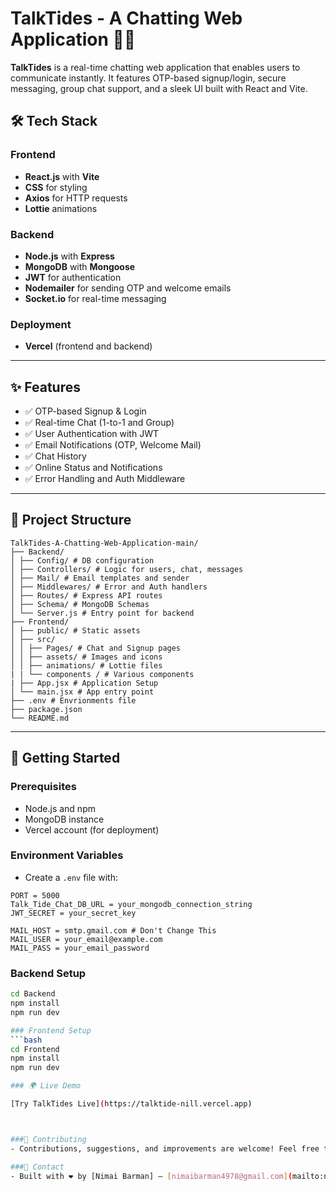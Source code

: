 # TalkTides - A Chatting Web Application 🌊💬

**TalkTides** is a real-time chatting web application that enables users to communicate instantly. It features OTP-based signup/login, secure messaging, group chat support, and a sleek UI built with React and Vite.

## 🛠 Tech Stack

### Frontend
- **React.js** with **Vite**
- **CSS** for styling
- **Axios** for HTTP requests
- **Lottie** animations

### Backend
- **Node.js** with **Express**
- **MongoDB** with **Mongoose**
- **JWT** for authentication
- **Nodemailer** for sending OTP and welcome emails
- **Socket.io** for real-time messaging

### Deployment
- **Vercel** (frontend and backend)

---

## ✨ Features

- ✅ OTP-based Signup & Login
- ✅ Real-time Chat (1-to-1 and Group)
- ✅ User Authentication with JWT
- ✅ Email Notifications (OTP, Welcome Mail)
- ✅ Chat History
- ✅ Online Status and Notifications
- ✅ Error Handling and Auth Middleware

---

## 📁 Project Structure
```
TalkTides-A-Chatting-Web-Application-main/
├── Backend/
│ ├── Config/ # DB configuration
│ ├── Controllers/ # Logic for users, chat, messages
│ ├── Mail/ # Email templates and sender
│ ├── Middlewares/ # Error and Auth handlers
│ ├── Routes/ # Express API routes
│ ├── Schema/ # MongoDB Schemas
│ └── Server.js # Entry point for backend
├── Frontend/
│ ├── public/ # Static assets
│ ├── src/
│ │ ├── Pages/ # Chat and Signup pages
│ │ ├── assets/ # Images and icons
│ │ ├── animations/ # Lottie files
| | └── components / # Various components
| ├── App.jsx # Application Setup
│ └── main.jsx # App entry point
├── .env # Envrionments file
├── package.json
└── README.md
```
---

## 🚀 Getting Started

### Prerequisites
- Node.js and npm
- MongoDB instance
- Vercel account (for deployment)


### Environment Variables
- Create a `.env` file with:
```
PORT = 5000
Talk_Tide_Chat_DB_URL = your_mongodb_connection_string
JWT_SECRET = your_secret_key

MAIL_HOST = smtp.gmail.com # Don't Change This
MAIL_USER = your_email@example.com
MAIL_PASS = your_email_password
```

### Backend Setup

```bash
cd Backend
npm install
npm run dev

### Frontend Setup
```bash
cd Frontend
npm install
npm run dev

### 🌍 Live Demo

[Try TalkTides Live](https://talktide-nill.vercel.app)



###🤝 Contributing
- Contributions, suggestions, and improvements are welcome! Feel free to fork the repository and submit a pull request.

###📧 Contact
- Built with ❤️ by [Nimai Barman] – [nimaibarman4978@gmail.com](mailto:nimaibarman4978@gmail.com)